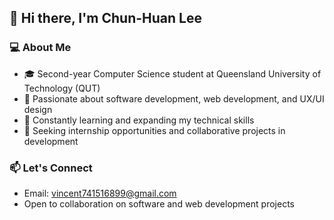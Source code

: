 ## 👋 Hi there, I'm Chun-Huan Lee

### 💻 About Me
- 🎓 Second-year Computer Science student at Queensland University of Technology (QUT)
- 🔭 Passionate about software development, web development, and UX/UI design
- 🌱 Constantly learning and expanding my technical skills
- 🚀 Seeking internship opportunities and collaborative projects in development

### 📫 Let's Connect
- Email: vincent741516899@gmail.com
- Open to collaboration on software and web development projects


  
<!---
Chun-Huan-Lee/Chun-Huan-Lee is a ✨ special ✨ repository because its `README.md` (this file) appears on your GitHub profile.
You can click the Preview link to take a look at your changes.
--->
